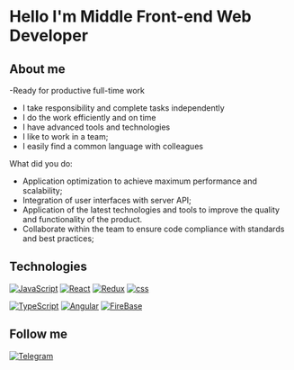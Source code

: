 <!-- ![Header](https://github.com/Abubakir14/Abubakir14/blob/main/assests/gitpanelimagejpg.jpg) -->

# Hello I'm Middle Front-end Web Developer

## About me

-Ready for productive full-time work

- I take responsibility and complete tasks independently
- I do the work efficiently and on time
- I have advanced tools and technologies
- I like to work in a team;
- I easily find a common language with colleagues

What did you do:

- Application optimization to achieve maximum performance and scalability;
- Integration of user interfaces with server API;
- Application of the latest technologies and tools to improve the quality and functionality of the product.
- Collaborate within the team to ensure code compliance with standards and best practices;

## Technologies

[![JavaScript](https://img.shields.io/badge/-JavaScript-090909?style=for-the-badge&logo=javascript)](https://learn.javascript.ru)
[![React](https://img.shields.io/badge/-React-090909?style=for-the-badge&logo=react)](https://reactdev.ru)
[![Redux](https://img.shields.io/badge/-Redux-090909?style=for-the-badge&logo=redux&logoColor=a000a0)](https://redux.js.org)
[![css](https://img.shields.io/badge/-CSS_Libraries-090909?style=for-the-badge&logo=css)](https://blog.logrocket.com/top-css-libraries-empower-web-design)

[![TypeScript](https://img.shields.io/badge/-TypeScript-090909?style=for-the-badge&logo=typescript)](https://www.typescriptlang.org/docs/)
[![Angular](https://img.shields.io/badge/-Angular-090909?style=for-the-badge&logo=angular&logoColor=FF0000)](https://angular.io/)
[![FireBase](https://img.shields.io/badge/-firebase-090909?style=for-the-badge&logo=firebase)](https://firebase.google.com/?gclid=CjwKCAiAkrWdBhBkEiwAZ9cdcJ8qvmN0HZIIlpQC-us_ihTNdEkggIVDURjs5BzlFV_t7WMbX6RmTBoCr6EQAvD_BwE&gclsrc=aw.ds)

## Follow me

[![Telegram](https://img.shields.io/badge/-Telegram-090909?style=for-the-badge&logo=telegram)](https://t.me/azm)
